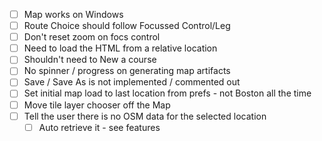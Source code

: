 - [ ] Map works on Windows
- [ ] Route Choice should follow Focussed Control/Leg
- [ ] Don't reset zoom on focs control
- [ ] Need to load the HTML from a relative location
- [ ] Shouldn't need to New a course
- [ ] No spinner / progress on generating map artifacts
- [ ]  Save / Save As is not implemented / commented out
- [ ]  Set initial map load to last location from prefs - not Boston all the time
- [ ]  Move tile layer chooser off the Map
- [ ]  Tell the user there is no OSM data for the selected location
	- [ ]  Auto retrieve it - see features
